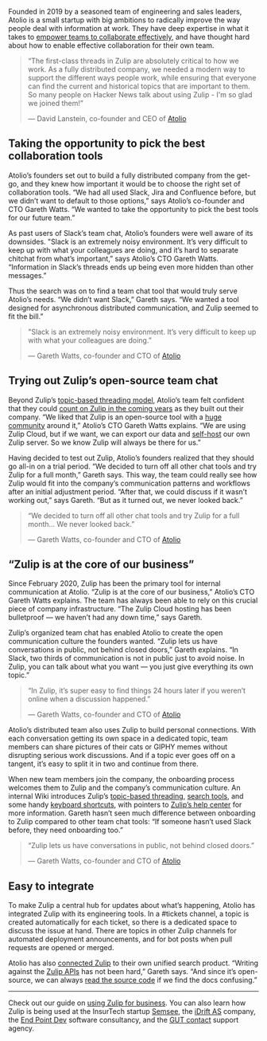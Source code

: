 Founded in 2019 by a seasoned team of engineering and sales leaders, Atolio is a
small startup with big ambitions to radically improve the way people deal with
information at work. They have deep expertise in what it takes to [empower teams
to collaborate effectively](/why-zulip/), and have thought hard about how to
enable effective collaboration for their own team.

> “The first-class threads in Zulip are absolutely critical to how we work.  As
> a fully distributed company, we needed a modern way to support the different
> ways people work, while ensuring that everyone can find the current and
> historical topics that are important to them.  So many people on Hacker News
> talk about using Zulip - I'm so glad we joined them!”
>
> — David Lanstein, co-founder and CEO of [Atolio](https://www.atolio.com/)


## Taking the opportunity to pick the best collaboration tools

Atolio’s founders set out to build a fully distributed company from the get-go,
and they knew how important it would be to choose the right set of collaboration
tools. “We had all used Slack, Jira and Confluence before, but we didn’t want to
default to those options,” says Atolio’s co-founder and CTO Gareth Watts. “We
wanted to take the opportunity to pick the best tools for our future team.”

As past users of Slack’s team chat, Atolio’s founders were well aware of its
downsides. "Slack is an extremely noisy environment. It’s very difficult to keep
up with what your colleagues are doing, and it’s hard to separate chitchat from
what’s important,” says Atolio’s CTO Gareth Watts. “Information in Slack’s
threads ends up being even more hidden than other messages.”

Thus the search was on to find a team chat tool that would truly serve Atolio’s
needs. “We didn’t want Slack,” Gareth says. “We wanted a tool designed for
asynchronous distributed communication, and Zulip seemed to fit the bill.”

> "Slack is an extremely noisy environment. It’s very difficult to keep up with
> what your colleagues are doing.”
>
> — Gareth Watts, co-founder and CTO of [Atolio](https://www.atolio.com/)

## Trying out Zulip’s open-source team chat

Beyond Zulip’s [topic-based threading model](/why-zulip/), Atolio’s team felt
confident that they could [count on Zulip in the coming years](/values/) as they
built out their company. “We liked that Zulip is an open-source tool with a
[huge community](/team/) around it,” Atolio’s CTO Gareth Watts explains. “We are
using Zulip Cloud, but if we want, we can export our data and
[self-host](/self-hosting/) our own Zulip server. So we know Zulip will always
be there for us.”

Having decided to test out Zulip, Atolio’s founders realized that they should go
all-in on a trial period. “We decided to turn off all other chat tools and try
Zulip for a full month,” Gareth says. This way, the team could really see how
Zulip would fit into the company’s communication patterns and workflows after an
initial adjustment period. “After that, we could discuss if it wasn’t working
out,” says Gareth. “But as it turned out, we never looked back.”

> “We decided to turn off all other chat tools and try Zulip for a full month…
> We never looked back.”
>
> — Gareth Watts, co-founder and CTO of [Atolio](https://www.atolio.com/)

## “Zulip is at the core of our business”

Since February 2020, Zulip has been the primary tool for internal communication
at Atolio. “Zulip is at the core of our business,” Atolio’s CTO Gareth Watts
explains. The team has always been able to rely on this crucial piece of company
infrastructure. “The Zulip Cloud hosting has been bulletproof — we haven’t had
any down time,” says Gareth.

Zulip’s organized team chat has enabled Atolio to create the open communication
culture the founders wanted. “Zulip lets us have conversations in public, not
behind closed doors,” Gareth explains. “In Slack, two thirds of communication is
not in public just to avoid noise. In Zulip, you can talk about what you want —
you just give everything its own topic.”

> “In Zulip, it’s super easy to find things 24 hours later if you weren’t online
> when a discussion happened.”
>
> — Gareth Watts, co-founder and CTO of [Atolio](https://www.atolio.com/)

Atolio’s distributed team also uses Zulip to build personal connections. With
each conversation getting its own space in a dedicated topic, team members can
share pictures of their cats or GIPHY memes without disrupting serious work
discussions. And if a topic ever goes off on a tangent, it’s easy to split it in
two and continue from there.

When new team members join the company, the onboarding process welcomes them to
Zulip and the company’s communication culture. An internal Wiki introduces
Zulip’s [topic-based threading](/help/channels-and-topics), [search
tools](/help/search-for-messages), and some handy [keyboard
shortcuts](/help/keyboard-shortcuts), with pointers to [Zulip’s help
center](/help/) for more information. Gareth hasn’t seen much difference between
onboarding to Zulip compared to other team chat tools: “If someone hasn’t used
Slack before, they need onboarding too.”

> “Zulip lets us have conversations in public, not behind closed doors.”
>
> — Gareth Watts, co-founder and CTO of [Atolio](https://www.atolio.com/)

## Easy to integrate

To make Zulip a central hub for updates about what’s happening, Atolio has
integrated Zulip with its engineering tools. In a #tickets channel, a topic is
created automatically for each ticket, so there is a dedicated space to discuss
the issue at hand. There are topics in other Zulip channels for automated
deployment announcements, and for bot posts when pull requests are opened or
merged.

Atolio has also [connected Zulip](https://www.atolio.com/connectors/) to their
own unified search product. “Writing against the [Zulip APIs](/api/) has not
been hard,” Gareth says. “And since it’s open-source, we can always [read the
source code](https://github.com/zulip/zulip#readme) if we find the docs
confusing.”

---

Check out our guide on [using Zulip for business](/for/business/). You can also
learn how Zulip is being used at the InsurTech startup
[Semsee](/case-studies/semsee/), the [iDrift AS](/case-studies/idrift/) company,
the [End Point Dev](/case-studies/end-point/) software consultancy, and the [GUT
contact](/case-studies/gut-contact/) support agency.
